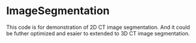 # ImageSegmentation

This code is for demonstration of 2D CT image segmentation. And it could be futher optimized and esaier to extended to 3D CT image segmentation. 
